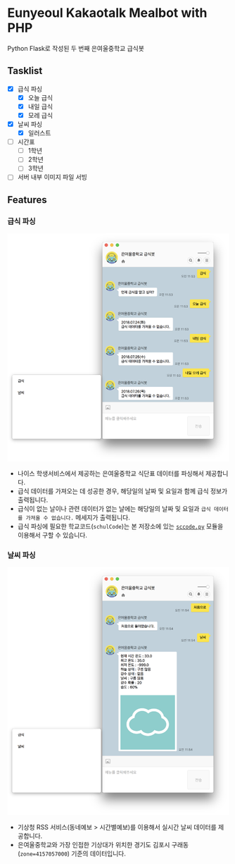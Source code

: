 # Eunyeoul Kakaotalk Mealbot with PHP

Python Flask로 작성된 두 번째 은여울중학교 급식봇 

## Tasklist

- [x] 급식 파싱
    - [x] 오늘 급식
    - [x] 내일 급식
    - [x] 모레 급식
- [x] 날씨 파싱
    - [x] 일러스트
- [ ] 시간표
    - [ ] 1학년
    - [ ] 2학년
    - [ ] 3학년
- [ ] 서버 내부 이미지 파일 서빙

## Features

### 급식 파싱
![screenshot - parse school meal infomation](./screenshots/meal.png)

- 나이스 학생서비스에서 제공하는 은여울중학교 식단표 데이터를 파싱해서 제공합니다.
- 급식 데이터를 가져오는 데 성공한 경우, 해당일의 날짜 및 요일과 함께 급식 정보가 출력됩니다.
- 급식이 없는 날이나 관련 데이터가 없는 날에는 해당일의 날짜 및 요일과 `급식 데이터를 가져올 수 없습니다.` 메세지가 출력됩니다.
- 급식 파싱에 필요한 학교코드(`schulCode`)는 본 저장소에 있는 [`sccode.py`](./sccode.py) 모듈을 이용해서 구할 수 있습니다.

### 날씨 파싱
![screenshot - parse weather infomation](./screenshots/weather.png)

- 기상청 RSS 서비스(동네예보 > 시간별예보)를 이용해서 실시간 날씨 데이터를 제공합니다.
- 은여울중학교와 가장 인접한 기상대가 위치한 경기도 김포시 구래동(`zone=4157057000`) 기준의 데이터입니다.
